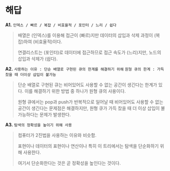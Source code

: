 # 해답

**A1.** `인덱스 / 빠르 / 복잡 / 비효율적 / 포인터 / 느리 / 쉽다`

> 배열은 (인덱스)를 이용해 접근이 (빠르)지만 데이터의 삽입과 삭제 과정이 (복잡)하여 (비효율적)이다.
> 
> 연결리스트는 (포인터)로 데이터에 접근하므로 접근 속도가 (느리)지만, 노드의 삽입과 삭제가 (쉽다).

**A2.** `사용하는 이유 : 단순 배열로 구현된 큐의 한계를 해결하기 위해`
 `원형 큐의 한계 : 가득찼을 때 더이상 삽입이 불가능`

> 단순 배열로 구현된 큐는 비어있어도 사용할 수 없는 공간이 생긴다는 한계가 있다. 이를 해결하기 위한 방법 중 하나가 원형 큐의 사용이다.
>
> 원형 큐에서는 pop과 push가 반복적으로 일어날 때 비어있어도 사용할 수 없는 공간이 생긴다는 문제점은 해결하지만, 원형 큐가 가득 찼을 때 더 이상 삽입이 불가능하다는 문제가 발생한다.

**A3.** `탐색의 정확성을 높이기 위해 사용`

> 컴퓨터가 2진법을 사용하는 이유와 비슷함.
> 
> 표현이나 데이터의 표현이나 연산이나 특히 이 트리에서는 탐색을 단순화하기 위해 사용한다.
> 
> 여기서 단순화한다는 것은 곧 정확성을 높인다는 것이다.


